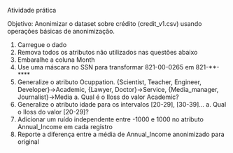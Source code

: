 Atividade prática

Objetivo: Anonimizar o dataset sobre crédito (credit_v1.csv) usando
operações básicas de anonimização.

1. Carregue o dado
2. Remova todos os atributos não utilizados nas questões abaixo
3. Embaralhe a coluna Month
4. Use uma máscara no SSN para transformar 821-00-0265 em 821-**-****
5. Generalize o atributo Ocuppation. {Scientist, Teacher, Engineer,
Developer}-&gt;Academic, {Lawyer, Doctor}-&gt;Service,
{Media_manager, Journalist}-&gt;Media
a. Qual é o Iloss do valor Academic?
6. Generalize o atributo idade para os intervalos [20-29], [30-39]...
a. Qual o Iloss do valor [20-29]?
7. Adicionar um ruído independente entre -1000 e 1000 no atributo
Annual_Income em cada registro
8. Reporte a diferença entre a média de Annual_Income
anonimizado para original
